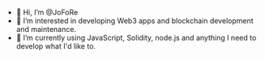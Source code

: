 - 👋 Hi, I’m @JoFoRe
- 👀 I’m interested in developing Web3 apps and blockchain development and maintenance.
- 🌱 I’m currently using JavaScript, Solidity, node.js and anything I need to develop what I'd like to.



<!---
JoFoRe/JoFoRe is a ✨ special ✨ repository because its `README.md` (this file) appears on your GitHub profile.
You can click the Preview link to take a look at your changes.
--->

